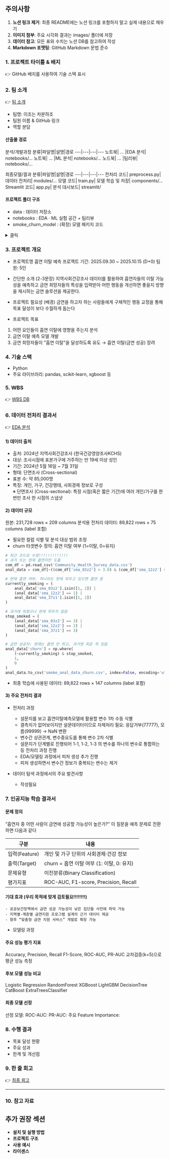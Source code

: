 ## 주의사항
1. **노션 링크 제거**: 최종 README에는 노션 링크를 포함하지 말고 실제 내용으로 채우기
2. **이미지 첨부**: 주요 시각화 결과는 images/ 폴더에 저장
3. **데이터 참고**: 모든 표와 수치는 노션 DB를 참고하여 작성
4. **Markdown 포맷팅**: GitHub Markdown 문법 준수

### 1. 프로젝트 타이틀 & 배지

👉 GitHub 배지를 사용하여 기술 스택 표시

### 2. 팀 소개

👉 [팀 소개](https://www.notion.so/27f649136c1181d39b48ec87bbe2ab5a?pvs=21)

- 팀명: 이조는 차분하조
- 팀원 이름 & GitHub 링크
- 역할 분담
#### 산출물 경로

분석/개발과정
분류|파일명|설명|경로
---|---|---|---
노트북|	...	|EDA 분석|	notebooks/...
노트북|	...	|ML 분석|	notebooks/...
노드북| ...	|팀리뷰|	notebooks/...

최종모델/결과
분류|파일명|설명|경로
---|---|---|---
전처리 코드|	preprocess.py|	데이터 전처리|	modules/...
모델 코드|	train.py|	모델 학습 및 저장|	components/...
Streamlit 코드|	app.py|	분석 대시보드|	streamlit/

#### 프로젝트 폴더 구조
- data : 데이터 저장소
- notebooks : EDA · ML 실험 공간 + 팀리뷰
- smoke_churn_model : (확정) 모델 패키지 코드

<details>
<summary>클릭</summary>

```bash
# 데이터 저장소
data/
  ├─ raw_data.csv           # 원본 데이터
  ├─ analy_data.csv         # 1차 전처리 데이터 
  └─ prep_data_v2.csv       # 2차 전처리 데이터

# EDA · ML 실험 공간 + 팀리뷰
notebooks/
 ├─ 김소희/
 ├─ 마한성/
 ├─ 박도연/
 ├─ 오흥재/
 ├─ 임상민/
 │
 └─ team/                  # 팀리뷰
    ├─ 01_데이터정제.ipynb  # 데이터 전처리 코드 통합 
    ├─ 02_ML학습준비.ipynb  # 모델 테스트 및 피처 생성
    ├─ 03_ML모델비교.ipynb 
    ├─ columns.json        # 활용 컬럼 관리
    ├─ features_01.py      # 담당자별 피처코드
    ├─ features_...py      
    ├─ preprocess.py       # 전처리 패키징
    └─ test.ipynb          # 모듈 테스트

# (확정) 모델 패키지 코드
smoke-churn-model/
 ├─ components/
 │   ├─ train.py      # 최종 모델 학습
 │   ├─ evaluate.py   # 최종 모델 평가
 │   ├─ predict.py    # 최종 모델 예측
 │   └─ cv.py         # 5개 모델 학습 및 평가 검증
 │
 ├─ modules/
 │   ├─ config.py     # 경로 및 환경설정
 │   └─ preprocess.py # 데이터 로드 및 전처리 
 │
 └─ resource/
     └─ columns.json  # 활용 피처 관리
```

</details>

### 3. 프로젝트 개요

- 프로젝트명
흡연 이탈 예측 프로젝트
기간: 2025.09.30 ~ 2025.10.15 (D+0)
팀원: 5인

- 간단한 소개 (2-3문장)
지역사회건강조사 데이터를 활용하여 흡연자들의 이탈 가능성을 예측하고 금연 희망자들의
특성을 입력받아 어떤 행동을 개선하면 좋을지 방향을 제시하는 금연 솔루션을 제공한다.

- 프로젝트 필요성 (배경)
금연을 하고자 하는 사람들에게 구체적인 행동 교정을 통해 목표 달성이 보다 수월하게 돕는다

- 프로젝트 목표
1. 어떤 요인들이 흡연 이탈에 영향을 주는지 분석
2. 금연 이탈 예측 모델 개발
3. 금연 희망자들이 "흡연 이탈"을 달성하도록 유도 → 흡연 이탈(금연 성공) 장려

### 4. 기술 스택

- Python
- 주요 라이브러리: pandas, scikit-learn, xgboost 등

### 5. WBS

👉 [WBS DB](https://www.notion.so/27f649136c11814db5cff4f0082b24d9?pvs=21)

### 6. 데이터 전처리 결과서

👉 [EDA 분석](https://www.notion.so/EDA-27f649136c1181f8822fd6c052931839?pvs=21)

#### 1) 데이터 출처
- 출처: 2024년 지역사회건강조사 (한국건강영양조사KCHS)
- 대상: 조사시점에 표본가구에 거주하는 만 19세 이상 성인
- 기간: 2024년 5월 16일 ~ 7월 31일
- 형태: 단면조사 (Cross-sectional)
- 표본 수: 약 85,000명
- 특징: 개인, 가구, 건강행태, 사회경제 정보로 구성<br>
※ 단면조사 (Cross-sectional): 특정 시점(혹은 짧은 기간)에 여러 개인/가구를 한 번만 조사 한 시점의 스냅샷

#### 2) 데이터 규모
원본: 231,728 rows × 209 columns
분석용 전처리 데이터: 89,822 rows × 75 columns (label 포함)
- 필요한 컬럼 식별 및 분석 대상 범위 조정
- churn 타겟변수 정의: 흡연 이탈 여부 (1=이탈, 0=유지) 
```python
# 최근 코드로 수정!!!!!!!!!!!!!
# 과거 또는 현재 흡연자만 도출
com_df = pd.read_csv('Community_Health_Survey_data.csv')
anal_data = com_df[~((com_df['sma_03z2'] > 3.0) & (com_df['sma_12z2'] > 2.0) & (com_df['sma_37z1'] > 3.0))].reset_index(drop=True)

# 현재 흡연 여부. 하나라도 현재 피우고 있으면 흡연 중
currently_smoking = (
    anal_data['sma_03z2'].isin([1, 2]) |
    (anal_data['sma_12z2'] == 1) |
    anal_data['sma_37z1'].isin([1, 2])
)

# 과거에 피웠으나 현재 피우지 않음
stop_smoked = (
    (anal_data['sma_03z2'] == 3) |
    (anal_data['sma_12z2'] == 2) |
    (anal_data['sma_37z1'] == 3)
)

# 금연 성공자: 현재는 흡연 안 하고, 과거엔 피운 적 있음
anal_data['churn'] = np.where(
    (~currently_smoking) & stop_smoked,
    1,
    0
)
anal_data.to_csv('smoke_anal_data_churn.csv', index=False, encoding='utf-8-sig')
```
- 최종 학습에 사용된 데이터: 89,822 rows × 147 columns (label 포함)

#### 3) 주요 전처리 결과
- 전처리 과정
	- 설문지를 보고 흡연이탈예측모델에 활용할 변수 1차 수동 식별
	- 결측치가 없어보이지만 설문데이터이므로 자제처리 필요: 응답거부(77777), 모름(99999) → NaN 변환
	- 변수간 상관관계, 변수중요도를 통해 변수 2차 식별
	- 설문지가 단계별로 진행되어 1-1, 1-2, 1-3 의 변수를 하나의 변수로 통합하는 등 전처리 과정 진행
	- EDA/모델링 과정에서 피처 생성 추가 진행
	- 피처 생성하면서 변수간 정보가 중복되는 변수는 제거


- 데이터 탐색 과정에서의 주요 발견사항
	- 작성필요

### 7. 인공지능 학습 결과서
#### 문제 정의
“흡연자 중 어떤 사람이 금연에 성공할 가능성이 높은가?”
이 질문을 예측 문제로 전환하면 다음과 같다

구분 | 내용|
---|---
입력(Feature) | 개인 및 가구 단위의 사회경제·건강 정보
출력(Target) | 	churn = 흡연 이탈 여부 (1: 이탈, 0: 유지)
문제유형 | 이진분류(Binary Classification)
평가지표 |	ROC-AUC, F1-score, Precision, Recall 

#### 기대 효과 (우리 목적에 맞게 검토필요!!!!!!!!)
	- 공공보건정책에서 금연 성공 가능성이 낮은 집단을 사전에 파악 가능
	- 지역별·계층별 금연지원 프로그램 설계의 근거 데이터 제공
	- 향후 “맞춤형 금연 지원 서비스” 개발로 확장 가능

- 모델링 과정
#### 주요 성능 평가 지표
Accuracy, Precision, Recall
F1-Score, ROC-AUC, PR-AUC
교차검증(k=5)으로 평균 성능 측정

#### 후보 모델 성능 비교
Logistic Regression
RandomForest
XGBoost
LightGBM
DecisionTree
CatBoost
ExtraTreesClassifier

#### 최종 모델 선정
선정 모델:
ROC-AUC:
PR-AUC:
주요 Feature Importance:

### 8. 수행 결과

- 목표 달성 현황
- 주요 성과
- 한계 및 개선점

### 9. 한 줄 회고

👉 [최종 회고](https://www.notion.so/27f649136c11818e80b7ed752f31a687?pvs=21)

---

### 10. 참고 자료



## 추가 권장 섹션

- **설치 및 실행 방법**
- **프로젝트 구조**
- **사용 예시**
- **라이센스**